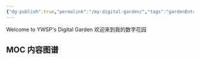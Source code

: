 ```yaml
---
{"dg-publish":true,"permalink":"/my-digital-garden/","tags":"gardenEntry"}
---
```



Welcome to YWSP's Digital Garden
欢迎来到我的数字花园

## MOC 内容图谱
